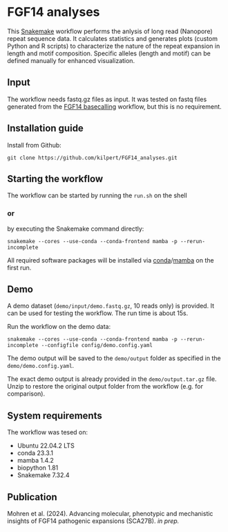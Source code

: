 # FGF14 analyses

This [Snakemake](https://github.com/snakemake/snakemake) workflow performs the anlysis of long read (Nanopore) repeat sequence data. It calculates statistics and generates plots (custom Python and R scripts) to characterize the nature of the repeat expansion in length and motif composition. Specific alleles (length and motif) can be defined manually for enhanced visualization. 


## Input
The workflow needs fastq.gz files as input. It was tested on fastq files generated from the [FGF14 basecalling](https://github.com/kilpert/FGF14_basecalling) workflow, but this is no requirement.


## Installation guide

Install from Github:

`git clone https://github.com/kilpert/FGF14_analyses.git`


## Starting the workflow
The workflow can be started by running the `run.sh` on the shell 

### or

by executing the Snakemake command directly:

```
snakemake --cores --use-conda --conda-frontend mamba -p --rerun-incomplete
```

All required software packages will be installed via [conda](https://conda.io)/[mamba](https://github.com/mamba-org/mamba) on the first run.


## Demo

A demo dataset (`demo/input/demo.fastq.gz`, 10 reads only) is provided. It can be used for testing the workflow. The run time is about 15s.

Run the workflow on the demo data:

```
snakemake --cores --use-conda --conda-frontend mamba -p --rerun-incomplete --configfile config/demo.config.yaml
```

The demo output will be saved to the `demo/output` folder as specified in the `demo/demo.config.yaml`.

The exact demo output is already provided in the `demo/output.tar.gz` file. Unzip to restore the original output folder from the workflow (e.g. for comparison).


## System requirements
The workflow was tesed on:

 - Ubuntu 22.04.2 LTS
 - conda 23.3.1
 - mamba 1.4.2
 - biopython 1.81
 - Snakemake 7.32.4


## Publication

Mohren et al. (2024). Advancing molecular, phenotypic and mechanistic insights of FGF14 pathogenic expansions (SCA27B). *in prep.*